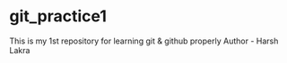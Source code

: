 # git_practice1
This is my 1st repository for learning git &amp; github properly
Author - Harsh Lakra
